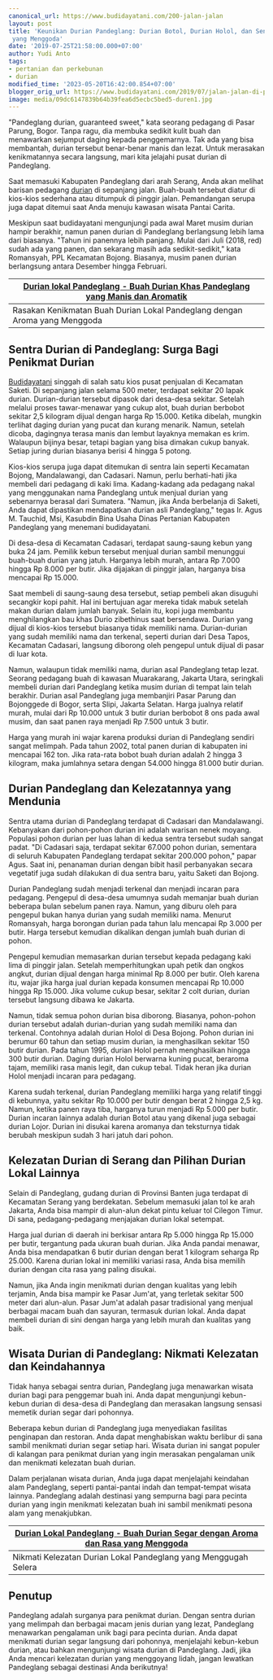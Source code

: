 ```yaml
---
canonical_url: https://www.budidayatani.com/200-jalan-jalan
layout: post
title: 'Keunikan Durian Pandeglang: Durian Botol, Durian Holol, dan Sensasi Manis
 yang Menggoda'
date: '2019-07-25T21:58:00.000+07:00'
author: Yudi Anto
tags:
- pertanian dan perkebunan
- durian
modified_time: '2023-05-20T16:42:00.854+07:00'
blogger_orig_url: https://www.budidayatani.com/2019/07/jalan-jalan-di-pandeglang-surga-para.html
image: media/09dc6147839b64b39fea6d5ecbc5bed5-duren1.jpg
---
```

"Pandeglang durian, guaranteed sweet," kata seorang pedagang di Pasar Parung, Bogor. Tanpa ragu, dia membuka sedikit kulit buah dan menawarkan sejumput daging kepada penggemarnya. Tak ada yang bisa membantah, durian tersebut benar-benar manis dan lezat. Untuk merasakan kenikmatannya secara langsung, mari kita jelajahi pusat durian di Pandeglang.

Saat memasuki Kabupaten Pandeglang dari arah Serang, Anda akan melihat barisan pedagang [durian](https://www.budidayatani.com/search/label/durian) di sepanjang jalan. Buah-buah tersebut diatur di kios-kios sederhana atau ditumpuk di pinggir jalan. Pemandangan serupa juga dapat ditemui saat Anda menuju kawasan wisata Pantai Carita.

Meskipun saat budidayatani mengunjungi pada awal Maret musim durian hampir berakhir, namun panen durian di Pandeglang berlangsung lebih lama dari biasanya. "Tahun ini panennya lebih panjang. Mulai dari Juli (2018, red) sudah ada yang panen, dan sekarang masih ada sedikit-sedikit," kata Romansyah, PPL Kecamatan Bojong. Biasanya, musim panen durian berlangsung antara Desember hingga Februari.



| [Durian lokal Pandeglang - Buah Durian Khas Pandeglang yang Manis dan Aromatik](https://blogger.googleusercontent.com/img/b/R29vZ2xl/AVvXsEhwTExOAlAMqkwbJqcYCbn1kq_ZZ9ZQeErFW-XQFMjCn3QXxCUIYnr7lg-_j60kwEXCQjihMCz3msFTZGX7RwZNDBm4iPX0EQF67MsUsSJ50_TBKgTgcgsof7qrXaVDCSXWhppQNlQMFTJ555XPO1ANlJvBflORc7qLkGE2eI251Z8Cwe3WRlxkeDBUAg/s2337/duren1.jpg) |
| --- |
| Rasakan Kenikmatan Buah Durian Lokal Pandeglang dengan Aroma yang Menggoda |

## Sentra Durian di Pandeglang: Surga Bagi Penikmat Durian

[Budidayatani](https://www.budidayatani.com) singgah di salah satu kios pusat penjualan di Kecamatan Saketi. Di sepanjang jalan selama 500 meter, terdapat sekitar 20 lapak durian. Durian-durian tersebut dipasok dari desa-desa sekitar. Setelah melalui proses tawar-menawar yang cukup alot, buah durian berbobot sekitar 2,5 kilogram dijual dengan harga Rp 15.000. Ketika dibelah, mungkin terlihat daging durian yang pucat dan kurang menarik. Namun, setelah dicoba, dagingnya terasa manis dan lembut layaknya memakan es krim. Walaupun bijinya besar, tetapi bagian yang bisa dimakan cukup banyak. Setiap juring durian biasanya berisi 4 hingga 5 potong.

Kios-kios serupa juga dapat ditemukan di sentra lain seperti Kecamatan Bojong, Mandalawangi, dan Cadasari. Namun, perlu berhati-hati jika membeli dari pedagang di kaki lima. Kadang-kadang ada pedagang nakal yang menggunakan nama Pandeglang untuk menjual durian yang sebenarnya berasal dari Sumatera. "Namun, jika Anda berbelanja di Saketi, Anda dapat dipastikan mendapatkan durian asli Pandeglang," tegas Ir. Agus M. Tauchid, Msi, Kasubdin Bina Usaha Dinas Pertanian Kabupaten Pandeglang yang menemani budidayatani.

Di desa-desa di Kecamatan Cadasari, terdapat saung-saung kebun yang buka 24 jam. Pemilik kebun tersebut menjual durian sambil menunggui buah-buah durian yang jatuh. Harganya lebih murah, antara Rp 7.000 hingga Rp 8.000 per butir. Jika dijajakan di pinggir jalan, harganya bisa mencapai Rp 15.000.

Saat membeli di saung-saung desa tersebut, setiap pembeli akan disuguhi secangkir kopi pahit. Hal ini bertujuan agar mereka tidak mabuk setelah makan durian dalam jumlah banyak. Selain itu, kopi juga membantu menghilangkan bau khas Durio zibethinus saat bersendawa. Durian yang dijual di kios-kios tersebut biasanya tidak memiliki nama. Durian-durian yang sudah memiliki nama dan terkenal, seperti durian dari Desa Tapos, Kecamatan Cadasari, langsung diborong oleh pengepul untuk dijual di pasar di luar kota.

Namun, walaupun tidak memiliki nama, durian asal Pandeglang tetap lezat. Seorang pedagang buah di kawasan Muarakarang, Jakarta Utara, seringkali membeli durian dari Pandeglang ketika musim durian di tempat lain telah berakhir. Durian asal Pandeglang juga membanjiri Pasar Parung dan Bojonggede di Bogor, serta Slipi, Jakarta Selatan. Harga jualnya relatif murah, mulai dari Rp 10.000 untuk 3 butir durian berbobot 8 ons pada awal musim, dan saat panen raya menjadi Rp 7.500 untuk 3 butir.

Harga yang murah ini wajar karena produksi durian di Pandeglang sendiri sangat melimpah. Pada tahun 2002, total panen durian di kabupaten ini mencapai 162 ton. Jika rata-rata bobot buah durian adalah 2 hingga 3 kilogram, maka jumlahnya setara dengan 54.000 hingga 81.000 butir durian.

## Durian Pandeglang dan Kelezatannya yang Mendunia

Sentra utama durian di Pandeglang terdapat di Cadasari dan Mandalawangi. Kebanyakan dari pohon-pohon durian ini adalah warisan nenek moyang. Populasi pohon durian per luas lahan di kedua sentra tersebut sudah sangat padat. "Di Cadasari saja, terdapat sekitar 67.000 pohon durian, sementara di seluruh Kabupaten Pandeglang terdapat sekitar 200.000 pohon," papar Agus. Saat ini, penanaman durian dengan bibit hasil perbanyakan secara vegetatif juga sudah dilakukan di dua sentra baru, yaitu Saketi dan Bojong.

Durian Pandeglang sudah menjadi terkenal dan menjadi incaran para pedagang. Pengepul di desa-desa umumnya sudah memanjar buah durian beberapa bulan sebelum panen raya. Namun, yang diburu oleh para pengepul bukan hanya durian yang sudah memiliki nama. Menurut Romansyah, harga borongan durian pada tahun lalu mencapai Rp 3.000 per butir. Harga tersebut kemudian dikalikan dengan jumlah buah durian di pohon.

Pengepul kemudian memasarkan durian tersebut kepada pedagang kaki lima di pinggir jalan. Setelah memperhitungkan upah petik dan ongkos angkut, durian dijual dengan harga minimal Rp 8.000 per butir. Oleh karena itu, wajar jika harga jual durian kepada konsumen mencapai Rp 10.000 hingga Rp 15.000. Jika volume cukup besar, sekitar 2 colt durian, durian tersebut langsung dibawa ke Jakarta.

Namun, tidak semua pohon durian bisa diborong. Biasanya, pohon-pohon durian tersebut adalah durian-durian yang sudah memiliki nama dan terkenal. Contohnya adalah durian Holol di Desa Bojong. Pohon durian ini berumur 60 tahun dan setiap musim durian, ia menghasilkan sekitar 150 butir durian. Pada tahun 1995, durian Holol pernah menghasilkan hingga 300 butir durian. Daging durian Holol berwarna kuning pucat, beraroma tajam, memiliki rasa manis legit, dan cukup tebal. Tidak heran jika durian Holol menjadi incaran para pedagang.

Karena sudah terkenal, durian Pandeglang memiliki harga yang relatif tinggi di kebunnya, yaitu sekitar Rp 10.000 per butir dengan berat 2 hingga 2,5 kg. Namun, ketika panen raya tiba, harganya turun menjadi Rp 5.000 per butir. Durian incaran lainnya adalah durian Botol atau yang dikenal juga sebagai durian Lojor. Durian ini disukai karena aromanya dan teksturnya tidak berubah meskipun sudah 3 hari jatuh dari pohon.

## Kelezatan Durian di Serang dan Pilihan Durian Lokal Lainnya

Selain di Pandeglang, gudang durian di Provinsi Banten juga terdapat di Kecamatan Serang yang berdekatan. Sebelum memasuki jalan tol ke arah Jakarta, Anda bisa mampir di alun-alun dekat pintu keluar tol Cilegon Timur. Di sana, pedagang-pedagang menjajakan durian lokal setempat.

Harga jual durian di daerah ini berkisar antara Rp 5.000 hingga Rp 15.000 per butir, tergantung pada ukuran buah durian. Jika Anda pandai menawar, Anda bisa mendapatkan 6 butir durian dengan berat 1 kilogram seharga Rp 25.000. Karena durian lokal ini memiliki variasi rasa, Anda bisa memilih durian dengan cita rasa yang paling disukai.

Namun, jika Anda ingin menikmati durian dengan kualitas yang lebih terjamin, Anda bisa mampir ke Pasar Jum'at, yang terletak sekitar 500 meter dari alun-alun. Pasar Jum'at adalah pasar tradisional yang menjual berbagai macam buah dan sayuran, termasuk durian lokal. Anda dapat membeli durian di sini dengan harga yang lebih murah dan kualitas yang baik.

## Wisata Durian di Pandeglang: Nikmati Kelezatan dan Keindahannya

Tidak hanya sebagai sentra durian, Pandeglang juga menawarkan wisata durian bagi para penggemar buah ini. Anda dapat mengunjungi kebun-kebun durian di desa-desa di Pandeglang dan merasakan langsung sensasi memetik durian segar dari pohonnya.

Beberapa kebun durian di Pandeglang juga menyediakan fasilitas penginapan dan restoran. Anda dapat menghabiskan waktu berlibur di sana sambil menikmati durian segar setiap hari. Wisata durian ini sangat populer di kalangan para penikmat durian yang ingin merasakan pengalaman unik dan menikmati kelezatan buah durian.

Dalam perjalanan wisata durian, Anda juga dapat menjelajahi keindahan alam Pandeglang, seperti pantai-pantai indah dan tempat-tempat wisata lainnya. Pandeglang adalah destinasi yang sempurna bagi para pecinta durian yang ingin menikmati kelezatan buah ini sambil menikmati pesona alam yang menakjubkan.



| [Durian Lokal Pandeglang - Buah Durian Segar dengan Aroma dan Rasa yang Menggoda](https://blogger.googleusercontent.com/img/b/R29vZ2xl/AVvXsEiOy_XOTLpt58Mu3MyRmXxTzxlTZlFp8rDnv30kjLDsxGaLyf2UBnlBZV1RCQc_BvpY0bSKahdtTOgFtpdFDI8OVy89ImB6lx4S8mkJwd8abJiSJwMloOsTkaNECzPsgMJDRsR52DtTZ8aSvdZSyHqKj5Oiam0h5_Vx4m6R5wqO0sFaZKZpBGa8K57Slw/s2243/duren.jpg) |
| --- |
| Nikmati Kelezatan Durian Lokal Pandeglang yang Menggugah Selera |

## Penutup

Pandeglang adalah surganya para penikmat durian. Dengan sentra durian yang melimpah dan berbagai macam jenis durian yang lezat, Pandeglang menawarkan pengalaman unik bagi para pecinta durian. Anda dapat menikmati durian segar langsung dari pohonnya, menjelajahi kebun-kebun durian, atau bahkan mengunjungi wisata durian di Pandeglang. Jadi, jika Anda mencari kelezatan durian yang menggoyang lidah, jangan lewatkan Pandeglang sebagai destinasi Anda berikutnya!

